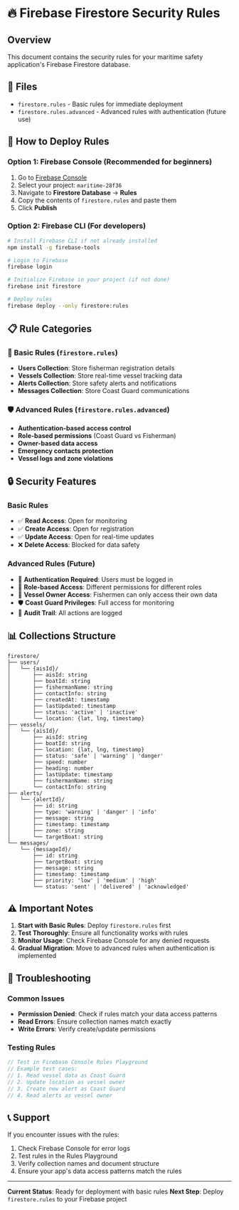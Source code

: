 # 🔥 Firebase Firestore Security Rules

## Overview
This document contains the security rules for your maritime safety application's Firebase Firestore database.

## 📁 Files
- `firestore.rules` - Basic rules for immediate deployment
- `firestore.rules.advanced` - Advanced rules with authentication (future use)

## 🚀 How to Deploy Rules

### Option 1: Firebase Console (Recommended for beginners)
1. Go to [Firebase Console](https://console.firebase.google.com/)
2. Select your project: `maritime-28f36`
3. Navigate to **Firestore Database** → **Rules**
4. Copy the contents of `firestore.rules` and paste them
5. Click **Publish**

### Option 2: Firebase CLI (For developers)
```bash
# Install Firebase CLI if not already installed
npm install -g firebase-tools

# Login to Firebase
firebase login

# Initialize Firebase in your project (if not done)
firebase init firestore

# Deploy rules
firebase deploy --only firestore:rules
```

## 📋 Rule Categories

### 🔐 Basic Rules (`firestore.rules`)
- **Users Collection**: Store fisherman registration details
- **Vessels Collection**: Store real-time vessel tracking data
- **Alerts Collection**: Store safety alerts and notifications
- **Messages Collection**: Store Coast Guard communications

### 🛡️ Advanced Rules (`firestore.rules.advanced`)
- **Authentication-based access control**
- **Role-based permissions** (Coast Guard vs Fisherman)
- **Owner-based data access**
- **Emergency contacts protection**
- **Vessel logs and zone violations**

## 🔒 Security Features

### Basic Rules
- ✅ **Read Access**: Open for monitoring
- ✅ **Create Access**: Open for registration
- ✅ **Update Access**: Open for real-time updates
- ❌ **Delete Access**: Blocked for data safety

### Advanced Rules (Future)
- 🔐 **Authentication Required**: Users must be logged in
- 👥 **Role-based Access**: Different permissions for different roles
- 🚢 **Vessel Owner Access**: Fishermen can only access their own data
- 🛡️ **Coast Guard Privileges**: Full access for monitoring
- 📝 **Audit Trail**: All actions are logged

## 📊 Collections Structure

```
firestore/
├── users/
│   └── {aisId}/
│       ├── aisId: string
│       ├── boatId: string
│       ├── fishermanName: string
│       ├── contactInfo: string
│       ├── createdAt: timestamp
│       ├── lastUpdated: timestamp
│       ├── status: 'active' | 'inactive'
│       └── location: {lat, lng, timestamp}
├── vessels/
│   └── {aisId}/
│       ├── aisId: string
│       ├── boatId: string
│       ├── location: {lat, lng, timestamp}
│       ├── status: 'safe' | 'warning' | 'danger'
│       ├── speed: number
│       ├── heading: number
│       ├── lastUpdate: timestamp
│       ├── fishermanName: string
│       └── contactInfo: string
├── alerts/
│   └── {alertId}/
│       ├── id: string
│       ├── type: 'warning' | 'danger' | 'info'
│       ├── message: string
│       ├── timestamp: timestamp
│       ├── zone: string
│       └── targetBoat: string
└── messages/
    └── {messageId}/
        ├── id: string
        ├── targetBoat: string
        ├── message: string
        ├── timestamp: timestamp
        ├── priority: 'low' | 'medium' | 'high'
        └── status: 'sent' | 'delivered' | 'acknowledged'
```

## ⚠️ Important Notes

1. **Start with Basic Rules**: Deploy `firestore.rules` first
2. **Test Thoroughly**: Ensure all functionality works with rules
3. **Monitor Usage**: Check Firebase Console for any denied requests
4. **Gradual Migration**: Move to advanced rules when authentication is implemented

## 🔧 Troubleshooting

### Common Issues
- **Permission Denied**: Check if rules match your data access patterns
- **Read Errors**: Ensure collection names match exactly
- **Write Errors**: Verify create/update permissions

### Testing Rules
```javascript
// Test in Firebase Console Rules Playground
// Example test cases:
// 1. Read vessel data as Coast Guard
// 2. Update location as vessel owner
// 3. Create new alert as Coast Guard
// 4. Read alerts as vessel owner
```

## 📞 Support
If you encounter issues with the rules:
1. Check Firebase Console for error logs
2. Test rules in the Rules Playground
3. Verify collection names and document structure
4. Ensure your app's data access patterns match the rules

---

**Current Status**: Ready for deployment with basic rules
**Next Step**: Deploy `firestore.rules` to your Firebase project
